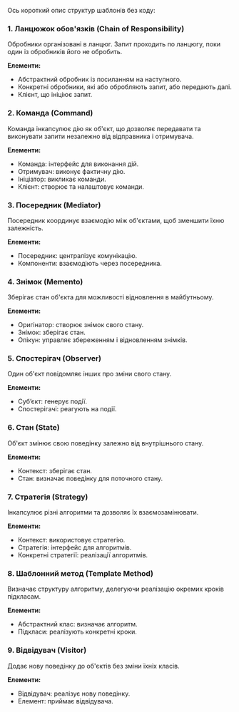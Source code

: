 Ось короткий опис структур шаблонів без коду:



### **1. Ланцюжок обов'язків (Chain of Responsibility)**  
Обробники організовані в ланцюг. Запит проходить по ланцюгу, поки один із обробників його не обробить.  

**Елементи:**  
- Абстрактний обробник із посиланням на наступного.  
- Конкретні обробники, які або обробляють запит, або передають далі.  
- Клієнт, що ініціює запит.



### **2. Команда (Command)**  
Команда інкапсулює дію як об'єкт, що дозволяє передавати та виконувати запити незалежно від відправника і отримувача.  

**Елементи:**  
- Команда: інтерфейс для виконання дій.  
- Отримувач: виконує фактичну дію.  
- Ініціатор: викликає команди.  
- Клієнт: створює та налаштовує команди.



### **3. Посередник (Mediator)**  
Посередник координує взаємодію між об'єктами, щоб зменшити їхню залежність.  

**Елементи:**  
- Посередник: централізує комунікацію.  
- Компоненти: взаємодіють через посередника.



### **4. Знімок (Memento)**  
Зберігає стан об'єкта для можливості відновлення в майбутньому.  

**Елементи:**  
- Оригінатор: створює знімок свого стану.  
- Знімок: зберігає стан.  
- Опікун: управляє збереженням і відновленням знімків.



### **5. Спостерігач (Observer)**  
Один об'єкт повідомляє інших про зміни свого стану.  

**Елементи:**  
- Суб’єкт: генерує події.  
- Спостерігачі: реагують на події.



### **6. Стан (State)**  
Об'єкт змінює свою поведінку залежно від внутрішнього стану.  

**Елементи:**  
- Контекст: зберігає стан.  
- Стан: визначає поведінку для поточного стану.


### **7. Стратегія (Strategy)**  
Інкапсулює різні алгоритми та дозволяє їх взаємозамінювати.  

**Елементи:**  
- Контекст: використовує стратегію.  
- Стратегія: інтерфейс для алгоритмів.  
- Конкретні стратегії: реалізації алгоритмів.



### **8. Шаблонний метод (Template Method)**  
Визначає структуру алгоритму, делегуючи реалізацію окремих кроків підкласам.  

**Елементи:**  
- Абстрактний клас: визначає алгоритм.  
- Підкласи: реалізують конкретні кроки.



### **9. Відвідувач (Visitor)**  
Додає нову поведінку до об'єктів без зміни їхніх класів.  

**Елементи:**  
- Відвідувач: реалізує нову поведінку.  
- Елемент: приймає відвідувача.  
